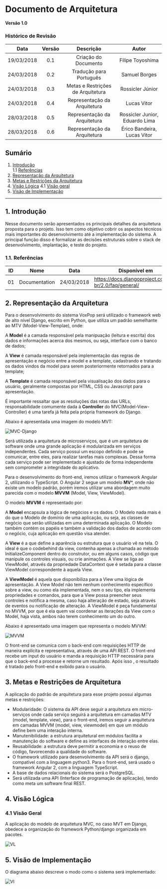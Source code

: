 # Documento de Arquitetura

**Versão 1.0**

### Histórico de Revisão

| Data | Versão | Descrição | Autor |
|  :-: |   :-:  |    :-:    |  :-:  |
|19/03/2018| 0.1 | Criação do Documento | Filipe Toyoshima|
|24/03/2018| 0.2 | Tradução para Português| Samuel Borges|
|24/03/2018| 0.3 | Metas e Restrições de Arquitetura| Rossicler Júnior|
|24/03/2018| 0.4 | Representação da Arquitetura | Lucas Vitor|
|28/03/2018| 0.5 | Representação da Arquitetura | Rossicler Junior, Eduardo Lima|
|28/03/2018| 0.6 | Representação da Arquitetura | Érico Bandeira, Lucas Vitor|

## Sumário
1. [Introdução](#1-introdu%C3%A7%C3%A3o)   
    1.1 [Referências](#11-referencias)
2. [Representação da Arquitetura](#2-representa%C3%A7%C3%A3o-da-arquitetura)  
3. [Metas e Restrições da Arquitetura](#3-metas-e-restri%C3%A7%C3%B5es-da-arquitetura)
4. [Visão Lógica](#5-vis%C3%A3o-l%C3%B3gica)
    4.1 [Visão geral](#15-vis%C3%A3o-geral)    
5. [Visão de Implementação](#6-vis%C3%A3o-de-implementa%C3%A7%C3%A3o)   

***
## 1. Introdução

Nesse documento serão apresentados os principais detalhes da arquitetura proposta para o projeto. Isso tem como objetivo cobrir os aspectos técnicos mais importantes do desenvolvimento até a implementação do sistema. A principal função disso é formalizar as decisões estruturais sobre o stack de desenvolvimento, implantação, e teste do projeto.

### 1.1. Referências

|**ID**|**Nome**|**Data**|**Disponível em**|
| :---: | --- | --- | --- |
| 01 | Documentation | 24/03/2018 | https://docs.djangoproject.com/pt-br/2.0/faq/general/

## 2. Representação da Arquitetura

Para o desenvolvimento do sistema VoxPop será utilizado o framework web de alto nível Django, escrito em Python, que utiliza um padrão semelhante ao MTV (Model-View-Templae), onde:

A **Model** é a camada responsável pela manipuação (leitura e escrita) dos dados e informações acerca dos mesmos, ou seja, interface com o banco de dados;

A **View** é camada responsável pela implementação das regras de apresentação e negócio entre a model e a template, cadastrando e tratando os dados vindos da model para serem posteriormente retornados para a template;

A **Template** é camada responsável pela visualisação dos dados para o usuário, geralmente compostas por HTML, CSS ou Javascript para apresentação.

É importante ressaltar que as resoluções das rotas das URLs, responsabilidade comumente dada à **Controller** do MVC(Model-View-Controller) é uma tarefa já feita pela própria framework do Django.

Abaixo é apresentada uma imagem do modelo MVT:

![MVC-Django](https://4.bp.blogspot.com/-NEcYwo9PBC4/V8MrvCyN_bI/AAAAAAAAKWA/UXlkbAFd4gwgWmfWBeTFur7W9TtN39KWQCLcB/s1600/MTV.png)

Será utilizada a arquitetura de microserviços, que é um arquitetura de software onde uma grande aplicação é modularizada em serviços independentes. Cada serviço possui um escopo definido e pode se comunicar, entre eles, para realizar tarefas mais complexas.
Dessa forma cada serviço pode ser implementado e ajustado de forma independente sem comprometer a integridade do aplicativo.

Para o desenvolvimento do front-end, iremos utilizar o framework Angular 2, utilizando o TypeScript. O Angular 2 segue um modelo **MV***, onde não existe um modelo padrão, porém iremos utilizar uma abordagem muito parecida com o modelo **MVVM** (Model, View, ViewModel).

O modelo **MVVM** é representado por:

A **Model** encapsula a lógica de negócios e os dados. O Modelo nada mais é do que o Modelo de domínio de uma aplicação, ou seja, as classes de negócio que serão utilizadas em uma determinada aplicação. O Modelo também contém os papéis e também a validação dos dados de acordo com o negócio, cuja aplicação em questão visa atender.

A **View** é a que define a aparência ou estrutura que o usuário vê na tela. O ideal é que o codebehind da view, contenha apenas a chamada ao método InitializeComponent dentro do construtor, ou em alguns casos, código que manipule os controles visuais, ou crie animações. A View se liga ao ViewModel, através da propriedade DataContext que é setada para a classe ViewModel correspondente à aquela View.

A **ViewModel** é aquela que disponibiliza para a View uma lógica de apresentação. A View Model não tem nenhum conhecimento específico sobre a view, ou como ela implementada, nem o seu tipo, ela implementa propriedades e comandos, para que a View possa preencher seus controles e notifica a mesma, caso haja alteração de estado, seja através de eventos ou notificação de alteração. A ViewModel é peça fundamental no MVVM, por que é ela quem vai coordenar as iterações da View com o Model, haja vista, ambos não terem conhecimento um do outro.

Abaixo é apresentado uma imagem que representa o modelo MVVM:

![MVVM](http://www.devmedia.com.br/imagens/articles/233575/MVVMOverview.png)

O front-end se comunica com o back-end com requisições HTTP de maneira explícita e representativa, através de uma API REST. O front-end recebe um input do usuário e manda a requisição HTTP necessária para que o back-end a processe e retorne um resultado. Após isso , o resultado é tratado pelo front-end e exibido para o usuário.


## 3. Metas e Restrições de Arquitetura

A aplicação do padrão de arquitetura para esse projeto possui algumas metas e restrições:

* Modularidade: O sistema da API deve seguir a arquitetura em micro-serviços onde cada serviço seguirá a arquitetura em camadas MTV (model, template, view), para o front-end, iremos seguir a arquitetura em camadas MVVM (model, view, viewmodel) em que um módulo define bem uma interação interna.
* Manutenibilidade: a estrutura arquitetural em módulos facilita a manutenção do software e define as interfaces de interação entre elas.
* Reusabilidade: a estrutura deve permitir a economia e o reuso de código, favorecendo a qualidade do software.
* O framework utilizado para desenvolvimento da API será o django, compatível com a linguagem python3. Para o front-end, será usado o framework Angular 2, com a linguagem TypeScript.
* A base de dados relacionais do sistema será o PostgreSQL.
* Será utilizada uma API (Interface de programação de aplicação), tendo como meta um software final REST.


## 4. Visão Lógica

### 4.1 Visão Geral

A aplicação do modelo de arquitetura MVC, no caso MVT em Django, obedece a organização do framework Python/django organizada em pacotes.

![VL](https://i.imgur.com/fgxC0zD.jpg)


## 5. Visão de Implementação

O diagrama abaixo descreve o modo como o sistema será implementado:

![VI](https://image.ibb.co/irKG4n/pao_De_Batata.jpg)
